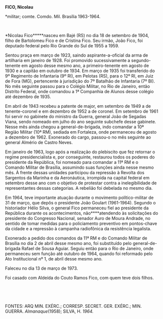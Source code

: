 **FICO, Nicolau**

\*militar; comte. Comdo. Mil. Brasília 1963-1964.

 

*Nicolau Fico*****nasceu em Bajé (RS) no dia 18 de setembro de 1904,
filho de Bartolomeu Fico e de Cristina Fico. Seu irmão, João Fico, foi
deputado federal pelo Rio Grande do Sul de 1955 a 1959.

Sentou praça em março de 1923, saindo aspirante-a-oficial da arma de
artilharia em janeiro de 1928. Foi promovido sucessivamente a
segundo-tenente em agosto desse mesmo ano, a primeiro-tenente em agosto
de 1930 e a capitão em outubro de 1934. Em março de 1935 foi transferido
do 9º Regimento de Infantaria (9º RI), em Pelotas (RS), para o 12º RI,
em Juiz de Fora (MG), pertencente à jurisdição do 7º Batalhão de
Infantaria (7º BI). No mês seguinte passou para o Colégio Militar, no
Rio de Janeiro, então Distrito Federal, onde comandou a 1ª Companhia de
Alunos desse colégio até dezembro de 1935.

Em abril de 1943 recebeu a patente de major, em setembro de 1949 a de
tenente-coronel e em dezembro de 1952 a de coronel. Em setembro de 1961
foi servir no gabinete do ministro da Guerra, general João de Segadas
Viana, sendo nomeado em julho do ano seguinte subchefe desse gabinete.
Nesse mês ainda chegou a general-de-brigada, indo comandar a 10ª Região
Militar (10ª RM), sediada em Fortaleza, onde permaneceu de agosto a
dezembro de 1962. Exonerado do cargo, passou-o no mês seguinte ao
general Almério de Castro Neves.

Em janeiro de 1963, logo após a realização do plebiscito que fez
retornar o regime presidencialista e, por conseguinte, restaurou todos
os poderes do presidente da República, foi nomeado para comandar a 11ª
RM e o Comando Militar de Brasília, assumindo suas funções ainda nesse
mesmo mês. À frente dessas unidades participou da repressão à Revolta
dos Sargentos da Marinha e da Aeronáutica, irrompida na capital federal
em setembro desse ano com o objetivo de protestar contra a
inelegibilidade de representantes dessas categorias. A rebelião foi
debelada no mesmo dia.

Em 1964, teve importante atuação durante o movimento político-militar de
31 de março, que depôs o presidente João Goulart (1961-1964). Segundo o
historiador Hélio Silva, o general Fico permaneceu fiel ao presidente da
República durante os acontecimentos, não****atendendo às solicitações do
presidente do Congresso Nacional, senador Auro de Moura Andrade, no
sentido de tomar medidas para o policiamento preventivo em pontos-chave
da cidade e a repressão à campanha radiofônica da resistência legalista.

Exonerado a pedido dos comandos da 11ª RM e do Comando Militar de
Brasília no dia 2 de abril desse mesmo ano, foi substituído pelo
general-de-brigada Rafael de Sousa Aguiar. Seguiu então para o Rio de
Janeiro, onde permaneceu sem função até outubro de 1964, quando foi
reformado pelo Ato Institucional nº 1, de abril desse mesmo ano.

Faleceu no dia 13 de março de 1973.

Foi casado com Aldeída do Couto Ramos Fico, com quem teve dois filhos.

 

 

FONTES: ARQ MIN. EXÉRC.; CORRESP. SECRET. GER. EXÉRC.; MIN. GUERRA.
*Almanaque*(1958); SILVA, H. *1964.*

 
